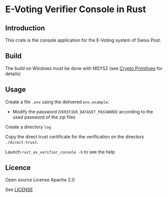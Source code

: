 # E-Voting Verifier Console in Rust

## Introduction

This crate is the console application for the E-Voting system of Swiss Post.

## Build

The build on Windows must be done with MSYS2 (see [Crypto Primitives](https://github.com/de-mo/rust_ev_crypto_primitives) for details)

## Usage

Create a file `.env` using the delivered `env.example`:
- Modify the password (`VERIFIER_DATASET_PASSWORD`) according to the used password of the zip files

Create a directory `log` 

Copy the direct trust certificate for  the verification on the directors `./direct-trust`.

Launch `rust_ev_verifier_console -h` to see the help

## Licence

Open source License Apache 2.0

See [LICENSE](LICENSE)

